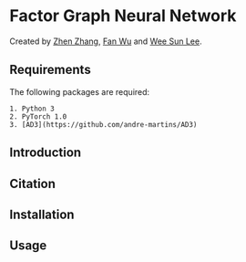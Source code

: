 # Factor Graph Neural Network

Created by [Zhen Zhang](https://zzhang.org), [Fan Wu](https://github.com/kkkkahlua) and [Wee Sun Lee](https://www.comp.nus.edu.sg/~leews/). 

## Requirements
The following packages are required: 

    1. Python 3 
    2. PyTorch 1.0
    3. [AD3](https://github.com/andre-martins/AD3)

## Introduction

## Citation


## Installation


## Usage
